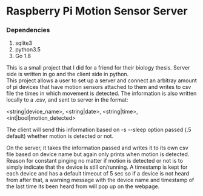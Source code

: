 # Raspberry Pi Motion Sensor Server
### Dependencies
1.  sqlite3
2.  python3.5
3.  Go 1.8

This is a small project that I did for a friend for their biology thesis.  Server side is written in go and the client side in python.  
This project allows a user to set up a server and connect an arbitray amount of pi devices that have motion sensors attached to them and writes to csv file the times in which movement is detected.  The information is also written locally to a .csv, and sent to server in the format:

<string|device_name>, <string|date>, <string|time>, <int|bool|motion_detected>

The client will send this information based on -s --sleep option passed (.5 default) whether motion is detected or not.   

On the server, it takes the information passed and writes it to its own csv file based on device name but again only prints when motion is detected.  Reason for constant pinging no matter if motion is detected or not is to simply indicate that the device is still on/running.  A timestamp is kept for each device and has a default timeout of 5 sec so if a device is not heard from after that, a warning message with the device name and timestamp of the last time its been heard from will pop up on the webpage.

 